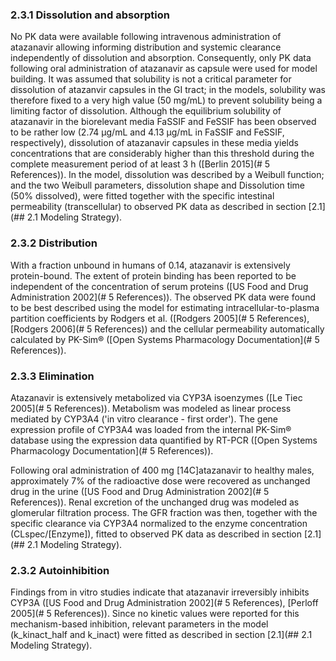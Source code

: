 ### 2.3.1	Dissolution and absorption

No PK data were available following intravenous administration of atazanavir allowing informing distribution and systemic clearance independently of dissolution and absorption. Consequently, only PK data following oral administration of atazanavir as capsule were used for model building. It was assumed that solubility is not a critical parameter for dissolution of atazanvir capsules in the GI tract; in the models, solubility was therefore fixed to a very high value (50 mg/mL) to prevent solubility being a limiting factor of dissolution. Although the equilibrium solubility of atazanavir in the biorelevant media FaSSIF and FeSSIF has been observed to be rather low (2.74 µg/mL and 4.13 µg/mL in FaSSIF and FeSSIF, respectively), dissolution of atazanavir capsules in these media yields concentrations that are considerably higher than this threshold during the complete measurement period of at least 3 h ([Berlin 2015](# 5 References)). In the model, dissolution was described by a Weibull function; and the two Weibull parameters, dissolution shape and Dissolution time (50% dissolved), were fitted together with the specific intestinal permeability (transcellular) to observed PK data as described in section [2.1](## 2.1 Modeling Strategy).

### 2.3.2	Distribution

With a fraction unbound in humans of 0.14, atazanavir is extensively protein-bound. The extent of protein binding has been reported to be independent of the concentration of serum proteins ([US Food and Drug Administration 2002](# 5 References)). The observed PK data were found to be best described using the model for estimating intracellular-to-plasma partition coefficients by Rodgers et al. ([Rodgers 2005](# 5 References), [Rodgers 2006](# 5 References)) and the cellular permeability automatically calculated by PK-Sim® ([Open Systems Pharmacology Documentation](# 5 References)). 

### 2.3.3	Elimination

Atazanavir is extensively metabolized via CYP3A isoenzymes ([Le Tiec 2005](# 5 References)). Metabolism was modeled as linear process mediated by CYP3A4 ('in vitro clearance - first order'). The gene expression profile of CYP3A4 was loaded from the internal PK-Sim® database using the expression data quantified by RT-PCR ([Open Systems Pharmacology Documentation](# 5 References)). 

Following oral administration of 400 mg [14C]atazanavir to healthy males, approximately 7% of the radioactive dose were recovered as unchanged drug in the urine ([US Food and Drug Administration 2002](# 5 References)). Renal excretion of the unchanged drug was modeled as glomerular filtration process. The GFR fraction was then, together with the specific clearance via CYP3A4 normalized to the enzyme concentration (CLspec/[Enzyme]), fitted to observed PK data as described in section [2.1](## 2.1 Modeling Strategy).

### 2.3.2	Autoinhibition

Findings from in vitro studies indicate that atazanavir irreversibly inhibits CYP3A ([US Food and Drug Administration 2002](# 5 References), [Perloff 2005](# 5 References)). Since no kinetic values were reported for this mechanism-based inhibition, relevant parameters in the model (k_kinact_half and k_inact) were fitted as described in section [2.1](## 2.1 Modeling Strategy).